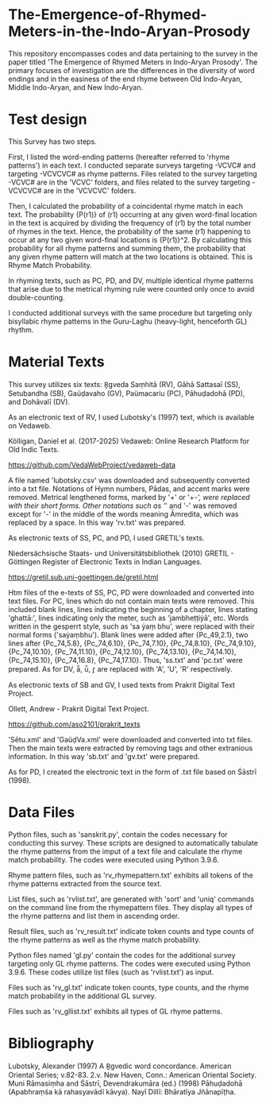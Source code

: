 # The-Emergence-of-Rhymed-Meters-in-the-Indo-Aryan-Prosody
This repository encompasses codes and data pertaining to the survey in the paper titled 'The Emergence of Rhymed Meters in Indo-Aryan Prosody'.
The primary focuses of investigation are the differences in the diversity of word endings and in the easiness of the end rhyme between Old Indo-Aryan, Middle Indo-Aryan, and New Indo-Aryan. 

# Test design
This Survey has two steps. 


First, I listed the word-ending patterns (hereafter referred to 'rhyme patterns') in each text. I conducted separate surveys targeting -VCVC# and targeting -VCVCVC# as rhyme patterns. Files related to the survey targeting -VCVC# are in the 'VCVC' folders, and files related to the survey targeting -VCVCVC# are in the 'VCVCVC' folders.


Then, I calculated the probability of a coincidental rhyme match in each text.  The probability {P(r1)} of (r1) occurring at any given word-final location in the text is acquired by dividing the frequency of (r1) by the total number of rhymes in the text. Hence, the probability of the same (r1) happening to occur at any two given word-final locations is {P(r1)}^2. By calculating this probability for all rhyme patterns and summing them, the probability that any given rhyme pattern will match at the two locations is obtained. This is Rhyme Match Probability.


In rhyming texts, such as PC, PD, and DV, multiple identical rhyme patterns that arise due to the metrical rhyming rule were counted only once to avoid double-counting.


I conducted additional surveys with the same procedure but targeting only bisyllabic rhyme patterns in the Guru-Laghu (heavy-light, henceforth GL) rhythm.


# Material Texts
This survey utilizes six texts: R̥gveda Saṃhitā (RV), Gāhā Sattasaī (SS), Setubandha (SB), Gaüḍavaho (GV), Paümacariu (PC), Pāhuḍadohā (PD), and Dohāvalī (DV).  



As an electronic text of RV, I used Lubotsky's (1997) text, which is available on Vedaweb. 

Kölligan, Daniel et al. (2017-2025) Vedaweb: Online Research Platform for Old Indic Texts.

  https://github.com/VedaWebProject/vedaweb-data
  
A file named 'lubotsky.csv' was downloaded and subsequently converted into a txt file. Notations of Hymn numbers, Pādas, and accent marks were removed. Metrical lengthened forms, marked by '+' or '+_-', were replaced with their short forms. Other notations such as '_' and '-' was removed except for '-' in the middle of the words meaning Āmredita, which was replaced by a space. In this way 'rv.txt' was prepared.



As electronic texts of SS, PC, and PD, I used GRETIL's texts.

Niedersächsische Staats- und Universitätsbibliothek (2010) GRETIL - Göttingen Register of Electronic Texts in Indian Languages. 

  https://gretil.sub.uni-goettingen.de/gretil.html
  
Htm files of the e-texts of SS, PC, PD were downloaded and converted into text files.
For PC, lines which do not contain main texts were removed. This included blank lines, lines indicating the beginning of a chapter, lines stating 'ghattā:', lines indicating only the meter, such as 'jambheṭṭiẏā', etc. Words written in the gesperrt style, such as 'sa ẏaṃ bhu', were replaced with their normal forms ('saẏaṃbhu'). Blank lines were added after {Pc_49,2.1}, two lines after {Pc_74,5.8}, {Pc_74,6.10}, {Pc_74,7.10},  {Pc_74,8.10}, {Pc_74,9.10}, {Pc_74,10.10}, {Pc_74,11.10}, {Pc_74,12.10}, {Pc_74,13.10}, {Pc_74,14.10}, {Pc_74,15.10}, {Pc_74,16.8}, {Pc_74,17.10}. Thus, 'ss.txt' and 'pc.txt' were prepared.
As for DV, ā̃, ū̃, r̥ are replaced with 'A', 'U', 'R' respectively. 



As electronic texts of SB and GV, I used texts from Prakrit Digital Text Project.

Ollett, Andrew - Prakrit Digital Text Project. 

  https://github.com/aso2101/prakrit_texts
  
'Sētu.xml' and 'GaüḍVa.xml' were downloaded and converted into txt files. Then the main texts were extracted by removing tags and other extranious information. In this way 'sb.txt' and 'gv.txt' were prepared.



As for PD, I created the electronic text in the form of .txt file based on Śāstrī (1998).


# Data Files
Python files, such as 'sanskrit.py', contain the codes necessary for conducting this survey. These scripts are designed to automatically tabulate the rhyme patterns from the imput of a text file and calculate the rhyme match probability. The codes were executed using Python 3.9.6.

Rhyme pattern files, such as 'rv_rhymepattern.txt' exhibits all tokens of the rhyme patterns extracted from the source text.

List files, such as 'rvlist.txt', are generated with 'sort' and 'uniq' commands on the command line from the rhymepattern files. They display all types of the rhyme patterns and list them in ascending order. 

Result files, such as 'rv_result.txt' indicate token counts and type counts of the rhyme patterns as well as the rhyme match probability.

Python files named 'gl.py' contain the codes for the additional survey targeting only GL rhyme patterns. The codes were executed using Python 3.9.6. These codes utilize list files (such as 'rvlist.txt') as input.

Files such as 'rv_gl.txt' indicate token counts, type counts, and the rhyme match probability in the additional GL survey.

Files such as 'rv_gllist.txt' exhibits all types of GL rhyme patterns.


# Bibliography
Lubotsky, Alexander (1997) A R̥gvedic word concordance. American Oriental Series; v.82-83. 2.v. New Haven, Conn.: American Oriental Society. 
Muni Rāmasiṃha and Śāstrī, Devendrakumāra (ed.) (1998) Pāhuḍadohā (Apabhraṃśa kā rahasyavādī kāvya). Nayī Dillī: Bhāratīya Jñānapīṭha.

